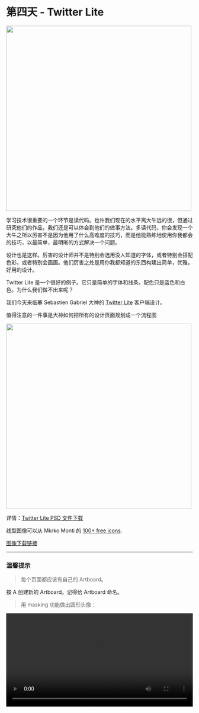 # 第四天 - Twitter Lite

<img src="twitter-lite.jpg" height="500"/>

学习技术很重要的一个环节是读代码。也许我们现在的水平离大牛远的很，但通过研究他们的作品，我们还是可以体会到他们的做事方法。多读代码，你会发现一个大牛之所以厉害不是因为他用了什么高难度的技巧，而是他能熟练地使用你我都会的技巧，以最简单，最明晰的方式解决一个问题。

设计也是这样。厉害的设计师并不是特别会选用没人知道的字体，或者特别会搭配色彩，或者特别会画画。他们厉害之处是用你我都知道的东西构建出简单，优雅，好用的设计。

Twitter Lite 是一个很好的例子。它只是简单的字体和线条。配色只是蓝色和白色。为什么我们做不出来呢？

我们今天来临摹 Sebastien Gabriel 大神的 [Twitter Lite](http://sgabriel.dunked.com/twitter-lite) 客户端设计。

值得注意的一件事是大神如何把所有的设计页面规划成一个流程图

<img src="ui-flow.jpg" height="500"/>

详情：[Twitter Lite PSD 文件下载](http://sebastien-gabriel.com/freebies/twitter-lite.zip)

线型图像可以从 Mkrko Monti 的 [100+ free icons](https://dribbble.com/shots/1344983-Simple-Line-Icons-100-free-icons-Ai-Eps-Svg-Psd).

[图像下载链接](https://dribbble.com/shots/1344983-Simple-Line-Icons-100-free-icons-Ai-Eps-Svg-Psd/attachments/195525)

***

### 温馨提示

> 每个页面都应该有自己的 Artboard。

按 A 创建新的 Artboard。记得给 Artboard 命名。

> 用 masking 功能做出圆形头像：

<video src="04-round-profile-image.mp4" width="100%" controls=true></video>